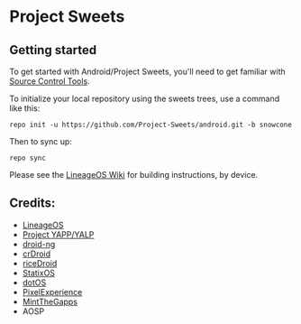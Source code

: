Project Sweets
===========

Getting started
---------------

To get started with Android/Project Sweets, you'll need to get familiar with [Source Control Tools](https://source.android.com/setup/develop).

To initialize your local repository using the sweets trees, use a command like this:
```
repo init -u https://github.com/Project-Sweets/android.git -b snowcone
```
Then to sync up:
```
repo sync
```
Please see the [LineageOS Wiki](https://wiki.lineageos.org/) for building instructions, by device.

Credits:
---
* [LineageOS](https://github.com/LineageOS)
* [Project YAPP/YALP](https://github.com/Project-YAPP)
* [droid-ng](https://github.com/droid-ng)
* [crDroid](https://github.com/crdroidandroid)
* [riceDroid](https://github.com/riceDroid)
* [StatixOS](https://github.com/StatixOS)
* [dotOS](https://github.com/DotOS)
* [PixelExperience](https://github.com/PixelExperience)
* [MintTheGapps](https://gitlab.com/MindTheGapps)
* AOSP
